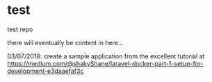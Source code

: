 # test
test repo

there will eventually be content in here...

03/07/2018: create a sample application from the excellent tutorial at
            https://medium.com/@shakyShane/laravel-docker-part-1-setup-for-development-e3daaefaf3c
